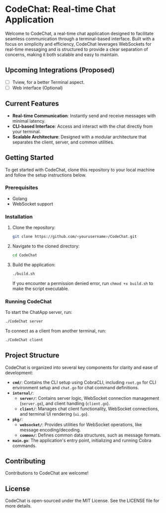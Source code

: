 # CodeChat: Real-time Chat Application

Welcome to CodeChat, a real-time chat application designed to facilitate seamless communication through a terminal-based interface. Built with a focus on simplicity and efficiency, CodeChat leverages WebSockets for real-time messaging and is structured to provide a clear separation of concerns, making it both scalable and easy to maintain.

## Upcoming Integrations (Proposed)

- [ ] Tview, for a better Terminal aspect.
- [ ] Web interface (Optional)

## Current Features

- **Real-time Communication**: Instantly send and receive messages with minimal latency.
- **CLI-based Interface**: Access and interact with the chat directly from your terminal.
- **Scalable Architecture**: Designed with a modular architecture that separates the client, server, and common utilities.

## Getting Started

To get started with CodeChat, clone this repository to your local machine and follow the setup instructions below.

### Prerequisites

- Golang
- WebSocket support

### Installation

1. Clone the repository:

   ```sh
   git clone https://github.com/<yourusername>/CodeChat.git
   ```

2. Navigate to the cloned directory:

   ```sh
   cd CodeChat
   ```

3. Build the application:

   ```sh
   ./build.sh
   ```

   If you encounter a permission denied error, run `chmod +x build.sh` to make the script executable.

### Running CodeChat

To start the ChatApp server, run:

```sh
./CodeChat server
```

To connect as a client from another terminal, run:

```sh
./CodeChat client
```

## Project Structure

CodeChat is organized into several key components for clarity and ease of development:

- **`cmd/`**: Contains the CLI setup using CobraCLI, including `root.go` for CLI environment setup and `chat.go` for chat command definitions.
- **`internal/`**:
  - **`server/`**: Contains server logic, WebSocket connection management (`server.go`), and client handling (`client.go`).
  - **`client/`**: Manages chat client functionality, WebSocket connections, and terminal UI rendering (`ui.go`).
- **`pkg/`**:
  - **`websocket/`**: Provides utilities for WebSocket operations, like message encoding/decoding.
  - **`common/`**: Defines common data structures, such as message formats.
- **`main.go`**: The application's entry point, initializing and running Cobra commands.

## Contributing

Contributions to CodeChat are welcome!

## License

CodeChat is open-sourced under the MIT License. See the LICENSE file for more details.
